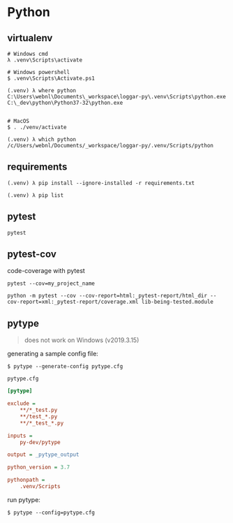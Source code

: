 # Python

## virtualenv

```
# Windows cmd
λ .venv\Scripts\activate

# Windows powershell
$ .venv\Scripts\Activate.ps1

(.venv) λ where python
C:\Users\webnl\Documents\_workspace\loggar-py\.venv\Scripts\python.exe
C:\_dev\python\Python37-32\python.exe


# MacOS
$ . ./venv/activate

(.venv) λ which python
/c/Users/webnl/Documents/_workspace/loggar-py/.venv/Scripts/python
```

## requirements

```
(.venv) λ pip install --ignore-installed -r requirements.txt

(.venv) λ pip list
```

## pytest

```
pytest
```

## pytest-cov

code-coverage with pytest

```
pytest --cov=my_project_name

python -m pytest --cov --cov-report=html:_pytest-report/html_dir --cov-report=xml:_pytest-report/coverage.xml lib-being-tested.module
```

## pytype

> does not work on Windows (v2019.3.15)

generating a sample config file:

```
$ pytype --generate-config pytype.cfg
```

`pytype.cfg`

```cfg
[pytype]

exclude =
    **/*_test.py
    **/test_*.py
    **/*_test_*.py

inputs =
    py-dev/pytype

output = _pytype_output

python_version = 3.7

pythonpath =
    .venv/Scripts
```

run pytype:

```
$ pytype --config=pytype.cfg
```
